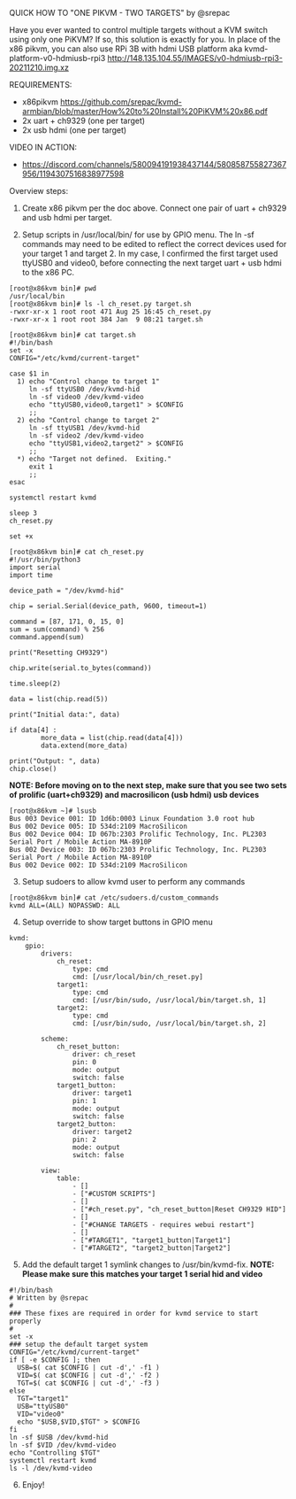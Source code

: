 QUICK HOW TO "ONE PIKVM - TWO TARGETS" by @srepac

Have you ever wanted to control multiple targets without a KVM switch using only one PiKVM?  If so, this solution is exactly for you.  In place of the x86 pikvm, you can also use RPi 3B with hdmi USB platform aka kvmd-platform-v0-hdmiusb-rpi3  http://148.135.104.55/IMAGES/v0-hdmiusb-rpi3-20211210.img.xz


REQUIREMENTS:
- x86pikvm  https://github.com/srepac/kvmd-armbian/blob/master/How%20to%20Install%20PiKVM%20x86.pdf 
- 2x uart + ch9329 (one per target)
- 2x usb hdmi (one per target)


VIDEO IN ACTION:
- https://discord.com/channels/580094191938437144/580858755827367956/1194307516838977598


Overview steps:

1.  Create x86 pikvm per the doc above.  Connect one pair of uart + ch9329 and usb hdmi per target.

2.  Setup scripts in /usr/local/bin/ for use by GPIO menu.  The ln -sf commands may need to be edited to reflect the correct devices used for your target 1 and target 2.  In my case, I confirmed the first target used ttyUSB0 and video0, before connecting the next target uart + usb hdmi to the x86 PC.
```
[root@x86kvm bin]# pwd
/usr/local/bin
[root@x86kvm bin]# ls -l ch_reset.py target.sh
-rwxr-xr-x 1 root root 471 Aug 25 16:45 ch_reset.py
-rwxr-xr-x 1 root root 384 Jan  9 08:21 target.sh

[root@x86kvm bin]# cat target.sh
#!/bin/bash
set -x
CONFIG="/etc/kvmd/current-target"

case $1 in
  1) echo "Control change to target 1"
     ln -sf ttyUSB0 /dev/kvmd-hid
     ln -sf video0 /dev/kvmd-video
     echo "ttyUSB0,video0,target1" > $CONFIG
     ;;
  2) echo "Control change to target 2"
     ln -sf ttyUSB1 /dev/kvmd-hid
     ln -sf video2 /dev/kvmd-video
     echo "ttyUSB1,video2,target2" > $CONFIG
     ;;
  *) echo "Target not defined.  Exiting."
     exit 1
     ;;
esac

systemctl restart kvmd

sleep 3
ch_reset.py

set +x

[root@x86kvm bin]# cat ch_reset.py
#!/usr/bin/python3
import serial
import time

device_path = "/dev/kvmd-hid"

chip = serial.Serial(device_path, 9600, timeout=1)

command = [87, 171, 0, 15, 0]
sum = sum(command) % 256
command.append(sum)

print("Resetting CH9329")

chip.write(serial.to_bytes(command))

time.sleep(2)

data = list(chip.read(5))

print("Initial data:", data)

if data[4] :
        more_data = list(chip.read(data[4]))
        data.extend(more_data)

print("Output: ", data)
chip.close()
```

**NOTE:  Before moving on to the next step, make sure that you see two sets of prolific (uart+ch9329) and macrosilicon (usb hdmi) usb devices**
```
[root@x86kvm ~]# lsusb
Bus 003 Device 001: ID 1d6b:0003 Linux Foundation 3.0 root hub
Bus 002 Device 005: ID 534d:2109 MacroSilicon
Bus 002 Device 004: ID 067b:2303 Prolific Technology, Inc. PL2303 Serial Port / Mobile Action MA-8910P
Bus 002 Device 003: ID 067b:2303 Prolific Technology, Inc. PL2303 Serial Port / Mobile Action MA-8910P
Bus 002 Device 002: ID 534d:2109 MacroSilicon
```

3.  Setup sudoers to allow kvmd user to perform any commands
```
[root@x86kvm bin]# cat /etc/sudoers.d/custom_commands
kvmd ALL=(ALL) NOPASSWD: ALL
```

4.  Setup override to show target buttons in GPIO menu 
```[root@x86kvm bin]# cat /etc/kvmd/override.d/ch9329.yaml
kvmd:
    gpio:
        drivers:
            ch_reset:
                type: cmd
                cmd: [/usr/local/bin/ch_reset.py]
            target1:
                type: cmd
                cmd: [/usr/bin/sudo, /usr/local/bin/target.sh, 1]
            target2:
                type: cmd
                cmd: [/usr/bin/sudo, /usr/local/bin/target.sh, 2]

        scheme:
            ch_reset_button:
                driver: ch_reset
                pin: 0
                mode: output
                switch: false
            target1_button:
                driver: target1
                pin: 1
                mode: output
                switch: false
            target2_button:
                driver: target2
                pin: 2
                mode: output
                switch: false

        view:
            table:
                - []
                - ["#CUSTOM SCRIPTS"]
                - []
                - ["#ch_reset.py", "ch_reset_button|Reset CH9329 HID"]
                - []
                - ["#CHANGE TARGETS - requires webui restart"]
                - []
                - ["#TARGET1", "target1_button|Target1"]
                - ["#TARGET2", "target2_button|Target2"]
```

5.  Add the default target 1 symlink changes to /usr/bin/kvmd-fix.  **NOTE:  Please make sure this matches your target 1 serial hid and video**
```
#!/bin/bash
# Written by @srepac
#
### These fixes are required in order for kvmd service to start properly
#
set -x
### setup the default target system
CONFIG="/etc/kvmd/current-target"
if [ -e $CONFIG ]; then
  USB=$( cat $CONFIG | cut -d',' -f1 )
  VID=$( cat $CONFIG | cut -d',' -f2 )
  TGT=$( cat $CONFIG | cut -d',' -f3 )
else
  TGT="target1"
  USB="ttyUSB0"
  VID="video0"
  echo "$USB,$VID,$TGT" > $CONFIG
fi
ln -sf $USB /dev/kvmd-hid
ln -sf $VID /dev/kvmd-video
echo "Controlling $TGT"
systemctl restart kvmd
ls -l /dev/kvmd-video
```

6.  Enjoy!
